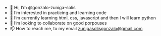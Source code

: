 - 👋 Hi, I’m @gonzalo-zuniga-solis
- 👀 I’m interested in practicing and learning code
- 🌱 I’m currently learning html, css, javascript and then I will learn python
- 💞️ I’m looking to collaborate on good porpouses
- 📫 How to reach me, to my email zunigasolisgonzalo@gmail.com

<!---
gonzalo-zuniga-solis/gonzalo-zuniga-solis is a ✨ special ✨ repository because its `README.md` (this file) appears on your GitHub profile.
You can click the Preview link to take a look at your changes.
--->
